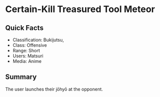 # Certain-Kill Treasured Tool Meteor

## Quick Facts
- Classification: Bukijutsu,
- Class: Offensive
- Range: Short
- Users: Matsuri
- Media: Anime

## Summary
The user launches their jōhyō at the opponent.
